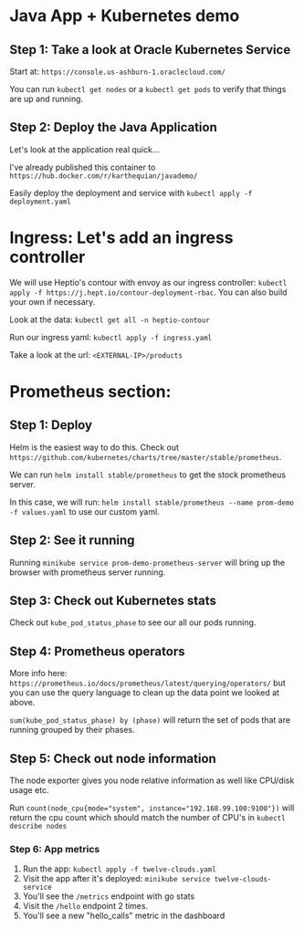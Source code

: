 # Java App + Kubernetes demo

## Step 1: Take a look at Oracle Kubernetes Service
Start at: `https://console.us-ashburn-1.oraclecloud.com/`

You can run `kubectl get nodes` or a `kubectl get pods` to verify that things are up and running.

## Step 2: Deploy the Java Application
Let's look at the application real quick...

I've already published this container to `https://hub.docker.com/r/karthequian/javademo/`

Easily deploy the deployment and service with `kubectl apply -f deployment.yaml`

# Ingress: Let's add an ingress controller
We will use Heptio's contour with envoy as our ingress controller: `kubectl apply -f https://j.hept.io/contour-deployment-rbac`. You can also build your own if necessary.

Look at the data: `kubectl get all -n heptio-contour`

Run our ingress yaml: `kubectl apply -f ingress.yaml`

Take a look at the url: `<EXTERNAL-IP>/products`


# Prometheus section:
## Step 1: Deploy
Helm is the easiest way to do this. Check out `https://github.com/kubernetes/charts/tree/master/stable/prometheus`.

We can run `helm install stable/prometheus` to get the stock prometheus server.

In this case, we will run: `helm install stable/prometheus --name prom-demo -f values.yaml` to use our custom yaml.

## Step 2: See it running
Running `minikube service prom-demo-prometheus-server` will bring up the browser with prometheus server running.

## Step 3: Check out Kubernetes stats
Check out `kube_pod_status_phase` to see our all our pods running.

## Step 4: Prometheus operators
More info here: `https://prometheus.io/docs/prometheus/latest/querying/operators/` but you can use the query language to clean up the data point we looked at above.

`sum(kube_pod_status_phase) by (phase)` will return the set of pods that are running grouped by their phases.


## Step 5: Check out node information

The node exporter gives you node relative information as well like CPU/disk usage etc.

Run `count(node_cpu{mode="system", instance="192.168.99.100:9100"})` will return the cpu count which should match the number of CPU's in `kubectl describe nodes`

### Step 6: App metrics

1. Run the app: `kubectl apply -f twelve-clouds.yaml`
2. Visit the app after it's deployed: `minikube service twelve-clouds-service`
3. You'll see the  `/metrics` endpoint with go stats
4. Visit the `/hello` endpoint 2 times.
5. You'll see a new "hello_calls" metric in the dashboard